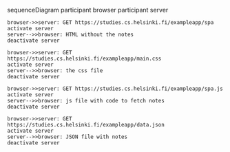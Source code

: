 sequenceDiagram
    participant browser
    participant server

    browser->>server: GET https://studies.cs.helsinki.fi/exampleapp/spa
    activate server
    server-->>browser: HTML without the notes
    deactivate server

    browser->>server: GET https://studies.cs.helsinki.fi/exampleapp/main.css
    activate server
    server-->>browser: the css file
    deactivate server

    browser->>server: GET https://studies.cs.helsinki.fi/exampleapp/spa.js
    activate server
    server-->>browser: js file with code to fetch notes
    deactivate server

    browser->>server: GET https://studies.cs.helsinki.fi/exampleapp/data.json
    activate server
    server-->>browser: JSON file with notes
    deactivate server

    